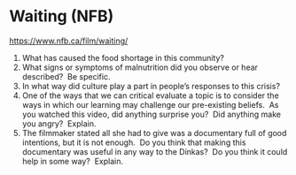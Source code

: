# Waiting (NFB)
https://www.nfb.ca/film/waiting/

1. What has caused the food shortage in this community?
2. What signs or symptoms of malnutrition did you observe or hear described?  Be specific.
3. In what way did culture play a part in people’s responses to this crisis?
4. One of the ways that we can critical evaluate a topic is to consider the ways in which our learning may challenge our pre-existing beliefs.  As you watched this video, did anything surprise you?  Did anything make you angry?  Explain.
5. The filmmaker stated all she had to give was a documentary full of good intentions, but it is not enough.  Do you think that making this documentary was useful in any way to the Dinkas?  Do you think it could help in some way?  Explain.